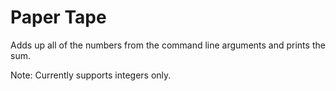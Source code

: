 # Paper Tape
Adds up all of the numbers from the command line arguments and prints the sum.

Note: Currently supports integers only.